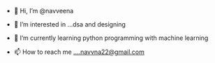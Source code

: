 - 👋 Hi, I’m @navveena
- 👀 I’m interested in ...dsa and designing
- 🌱 I’m currently learning python programming with machine learning
  
- 📫 How to reach me ....navvna22@gmail.com

<!---
navveena/navveena is a ✨ special ✨ repository because its `README.md` (this file) appears on your GitHub profile.
You can click the Preview link to take a look at your changes.
--->
